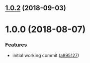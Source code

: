 <a name="1.0.2"></a>
## [1.0.2](https://github.com/dimerapp/dimer-tree-vue/compare/v1.0.1...v1.0.2) (2018-09-03)



<a name="1.0.0"></a>
# 1.0.0 (2018-08-07)


### Features

* initial working commit ([a895127](https://github.com/dimerapp/dimer-tree-vue/commit/a895127))



